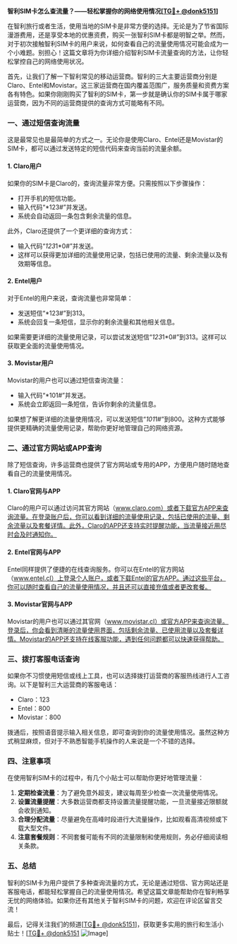 **智利SIM卡怎么查流量？——轻松掌握你的网络使用情况[[TG💪+ @donk5151](https://t.me/s/donk5151)]**

在智利旅行或者生活，使用当地的SIM卡是非常方便的选择。无论是为了节省国际漫游费用，还是享受本地的优惠资费，购买一张智利SIM卡都是明智之举。然而，对于初次接触智利SIM卡的用户来说，如何查看自己的流量使用情况可能会成为一个小难题。别担心！这篇文章将为你详细介绍智利SIM卡流量查询的方法，让你轻松掌控自己的网络使用状况。

首先，让我们了解一下智利常见的移动运营商。智利的三大主要运营商分别是Claro、Entel和Movistar。这三家运营商在国内覆盖范围广，服务质量和资费方案各有特色。如果你刚刚购买了智利的SIM卡，第一步就是确认你的SIM卡属于哪家运营商，因为不同的运营商提供的查询方式可能略有不同。

### **一、通过短信查询流量**
这是最常见也是最简单的方式之一。无论你是使用Claro、Entel还是Movistar的SIM卡，都可以通过发送特定的短信代码来查询当前的流量余额。

#### **1. Claro用户**
如果你的SIM卡是Claro的，查询流量非常方便。只需按照以下步骤操作：
- 打开手机的短信功能。
- 输入代码“*123#”并发送。
- 系统会自动返回一条包含剩余流量的信息。

此外，Claro还提供了一个更详细的查询方式：
- 输入代码“*123*1*0#”并发送。
- 这样可以获得更加详细的流量使用记录，包括已使用的流量、剩余流量以及有效期等信息。

#### **2. Entel用户**
对于Entel的用户来说，查询流量也非常简单：
- 发送短信“*123#”到313。
- 系统会回复一条短信，显示你的剩余流量和其他相关信息。

如果需要更详细的流量使用记录，可以尝试发送短信“*123*1*0#”到313。这样可以获取更全面的流量使用情况。

#### **3. Movistar用户**
Movistar的用户也可以通过短信查询流量：
- 输入代码“*101#”并发送。
- 系统会立即返回一条短信，告诉你剩余的流量信息。

如果想了解更详细的流量使用情况，可以发送短信“*101*1#”到800。这种方式能够提供更精确的流量使用记录，帮助你更好地管理自己的网络资源。

### **二、通过官方网站或APP查询**
除了短信查询，许多运营商也提供了官方网站或专用的APP，方便用户随时随地查看自己的流量使用情况。

#### **1. Claro官网与APP**
Claro的用户可以通过访问其官方网站（www.claro.com）或者下载官方APP来查询流量。在登录账户后，你可以看到详细的流量使用记录，包括已使用的流量、剩余流量以及套餐详情。此外，Claro的APP还支持实时提醒功能，当流量接近用尽时会及时通知你。

#### **2. Entel官网与APP**
Entel同样提供了便捷的在线查询服务。你可以在Entel的官方网站（www.entel.cl）上登录个人账户，或者下载Entel的官方APP。通过这些平台，你可以随时查看自己的流量使用情况，并且还可以直接充值或者更改套餐。

#### **3. Movistar官网与APP**
Movistar的用户也可以通过其官网（www.movistar.cl）或官方APP来查询流量。登录后，你会看到清晰的流量使用界面，包括剩余流量、已使用流量以及套餐详情。Movistar的APP还支持在线客服功能，遇到任何问题都可以快速获得帮助。

### **三、拨打客服电话查询**
如果你不习惯使用短信或线上工具，也可以选择拨打运营商的客服热线进行人工咨询。以下是智利三大运营商的客服电话：
- Claro：123
- Entel：800
- Movistar：800

拨通后，按照语音提示输入相关信息，即可查询到你的流量使用情况。虽然这种方式稍显麻烦，但对于不熟悉智能手机操作的人来说是一个不错的选择。

### **四、注意事项**
在使用智利SIM卡的过程中，有几个小贴士可以帮助你更好地管理流量：
1. **定期检查流量**：为了避免意外超支，建议每周至少检查一次流量使用情况。
2. **设置流量提醒**：大多数运营商都支持设置流量提醒功能，一旦流量接近限额就会收到通知。
3. **合理分配流量**：尽量避免在高峰时段进行大流量操作，比如观看高清视频或下载大型文件。
4. **注意套餐规则**：不同套餐可能有不同的流量限制和使用规则，务必仔细阅读相关条款。

### **五、总结**
智利的SIM卡为用户提供了多种查询流量的方式，无论是通过短信、官方网站还是客服电话，都能轻松掌握自己的流量使用情况。希望这篇文章能帮助你在智利畅享无忧的网络体验。如果你还有其他关于智利SIM卡的问题，欢迎在评论区留言交流！

最后，记得关注我们的频道[[TG💪+ @donk5151](https://t.me/s/donk5151)]，获取更多实用的旅行和生活小贴士！[[TG💪+ @donk5151](https://t.me/s/donk5151) ![Image](https://i.postimg.cc/rwNCRYN7/Snipaste-2025-04-30-17-27-05.png)]